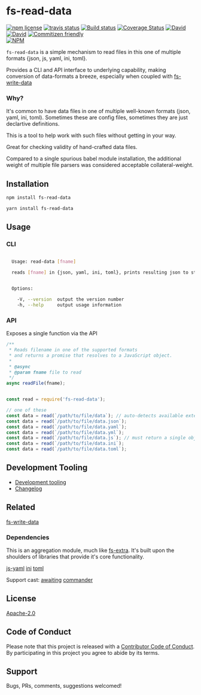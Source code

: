 # fs-read-data

<!-- badge -->
[![npm license](https://img.shields.io/npm/l/fs-read-data.svg)](https://www.npmjs.com/package/fs-read-data)
[![travis status](https://img.shields.io/travis/tufan-io/fs-read-data.svg)](https://travis-ci.org/tufan-io/fs-read-data)
[![Build status](https://ci.appveyor.com/api/projects/status/90am2usst4qeutgi?svg=true)](https://ci.appveyor.com/project/tufan-io/fs-read-data)
[![Coverage Status](https://coveralls.io/repos/github/tufan-io/fs-read-data/badge.svg?branch=master)](https://coveralls.io/github/tufan-io/fs-read-data?branch=master)
[![David](https://david-dm.org/tufan-io/fs-read-data/status.svg)](https://david-dm.org/tufan-io/fs-read-data)
[![David](https://david-dm.org/tufan-io/fs-read-data/dev-status.svg)](https://david-dm.org/tufan-io/fs-read-data?type=dev)
[![Commitizen friendly](https://img.shields.io/badge/commitizen-friendly-brightgreen.svg)](http://commitizen.github.io/cz-cli/)
<br/>
[![NPM](https://nodei.co/npm/fs-read-data.png?downloads=true&downloadRank=true&stars=true)](https://nodei.co/npm/fs-read-data/)
<!-- endbadge -->

`fs-read-data` is a simple mechanism to read files in this one of multiple formats {json, js, yaml, ini, toml}.

Provides a CLI and API interface to underlying capability, making conversion of
data-formats a breeze, especially when coupled with [fs-write-data](https://github.com/tufan-io/fs-write-data)

### Why?

It's common to have data files in one of multiple well-known formats (json, yaml, ini, toml).
Sometimes these are config files, sometimes they are just declartive definitions.

This is a tool to help work with such files without getting in your way.

Great for checking validity of hand-crafted data files.

Compared to a single spurious babel module installation, the additional
weight of multiple file parsers was considered acceptable collateral-weight.

## Installation

```bash
npm install fs-read-data
```

```bash
yarn install fs-read-data
```

## Usage

### CLI
```bash

  Usage: read-data [fname]

  reads [fname] in {json, yaml, ini, toml}, prints resulting json to stdout.


  Options:

    -V, --version  output the version number
    -h, --help     output usage information
```

### API

Exposes a single function via the API

```javascript
/**
 * Reads filename in one of the supported formats
 * and returns a promise that resolves to a JavaScript object.
 *
 * @async
 * @param fname file to read
 */
async readFile(fname);
```

```javascript

const read = require('fs-read-data');

// one of these
const data = read(`/path/to/file/data`); // auto-detects available extension. Error if multiple found
const data = read(`/path/to/file/data.json`);
const data = read(`/path/to/file/data.yaml`);
const data = read(`/path/to/file/data.yml`);
const data = read(`/path/to/file/data.js`); // must return a single object
const data = read(`/path/to/file/data.ini`);
const data = read(`/path/to/file/data.toml`);
```

## Development Tooling

- [Development tooling](./docs/DevTools.md)
- [Changelog]('./CHANGELOG.md')

## Related

[fs-write-data](https://github.com/tufan-io/fs-write-data)

### Dependencies

This is an aggregation module, much like [fs-extra](https://npmjs.org/package/fs-extra).
It's built upon the shoulders of libraries that provide it's core functionality.

[js-yaml](https://www.npmjs.com/package/js-yaml)
[ini](https://www.npmjs.com/package/ini)
[toml](https://www.npmjs.com/package/toml)

Support cast:
[awaiting](https://www.npmjs.com/package/awaiting)
[commander](https://www.npmjs.com/package/commander)

## License

[Apache-2.0](LICENSE)

## Code of Conduct

Please note that this project is released with a [Contributor Code of Conduct](code-of-conduct.md). By participating in this project you agree to abide by its terms.

## Support

Bugs, PRs, comments, suggestions welcomed!
